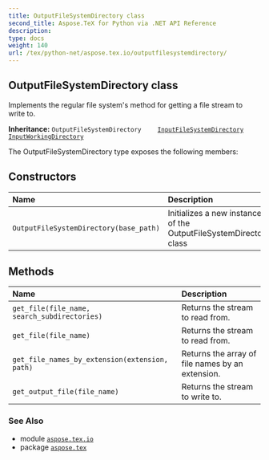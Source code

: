 ```yaml
---
title: OutputFileSystemDirectory class
second_title: Aspose.TeX for Python via .NET API Reference
description: 
type: docs
weight: 140
url: /tex/python-net/aspose.tex.io/outputfilesystemdirectory/
---
```


## OutputFileSystemDirectory class

Implements the regular file system's method for getting a file stream to write to.

**Inheritance:**
`OutputFileSystemDirectory`
`    `[`InputFileSystemDirectory`](/tex/python-net/aspose.tex.io/inputfilesystemdirectory)
`        `[`InputWorkingDirectory`](/tex/python-net/aspose.tex.io/inputworkingdirectory)


The OutputFileSystemDirectory type exposes the following members:
## Constructors
| Name | Description |
| :- | :- |
| `OutputFileSystemDirectory(base_path)` | Initializes a new instance of the OutputFileSystemDirectory class |
## Methods
| Name | Description |
| :- | :- |
| `get_file(file_name, search_subdirectories)` | Returns the stream to read from. |
| `get_file(file_name)` | Returns the stream to read from. |
| `get_file_names_by_extension(extension, path)` | Returns the array of file names by an extension. |
| `get_output_file(file_name)` | Returns the stream to write to. |

### See Also

* module [`aspose.tex.io`](/tex/python-net/aspose.tex.io/)
* package [`aspose.tex`](/tex/python-net/)

